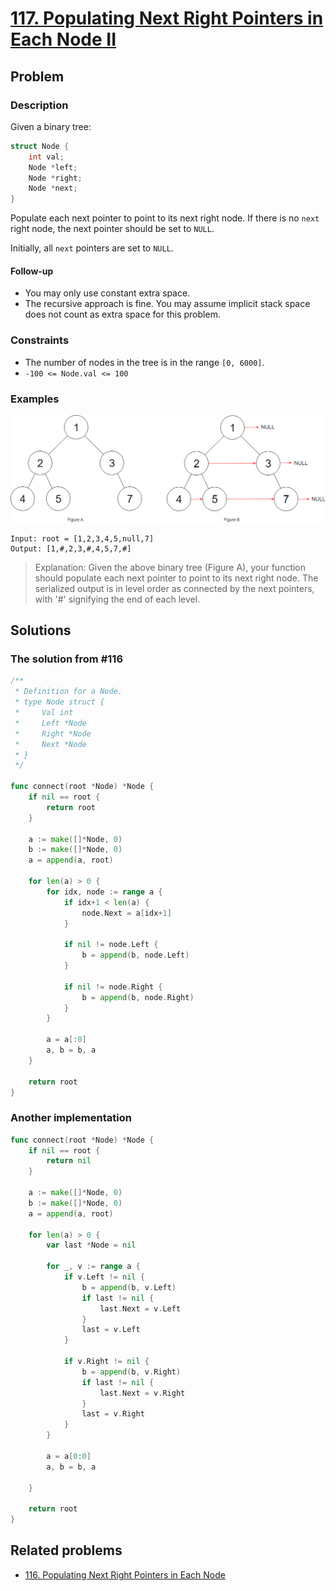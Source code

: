 # [117. Populating Next Right Pointers in Each Node II](https://leetcode.com/problems/populating-next-right-pointers-in-each-node-ii/)

## Problem

### Description

Given a binary tree:

```c 
struct Node {
    int val;
    Node *left;
    Node *right;
    Node *next;
}
```

Populate each next pointer to point to its next right node. If there is
no `next` right node, the next pointer should be set to `NULL`.

Initially, all `next` pointers are set to `NULL`.

#### Follow-up

* You may only use constant extra space.
* The recursive approach is fine. You may assume implicit stack space does not
  count as extra space for this problem.

### Constraints

* The number of nodes in the tree is in the range `[0, 6000]`.
* `-100 <= Node.val <= 100`

### Examples

![tree diagram](resources/117/ex1.png)

```text
Input: root = [1,2,3,4,5,null,7]
Output: [1,#,2,3,#,4,5,7,#]
```

> Explanation: Given the above binary tree (Figure A), your function should
> populate each next pointer to point to its next right node. The serialized
> output is in level order as connected by the next pointers, with '#'
> signifying the end of each level.

## Solutions

### The solution from #116

```go
/**
 * Definition for a Node.
 * type Node struct {
 *     Val int
 *     Left *Node
 *     Right *Node
 *     Next *Node
 * }
 */

func connect(root *Node) *Node {
	if nil == root {
		return root
	}

	a := make([]*Node, 0)
	b := make([]*Node, 0)
	a = append(a, root)

	for len(a) > 0 {
		for idx, node := range a {
			if idx+1 < len(a) {
				node.Next = a[idx+1]
			}

			if nil != node.Left {
				b = append(b, node.Left)
			}

			if nil != node.Right {
				b = append(b, node.Right)
			}
		}

		a = a[:0]
		a, b = b, a
	}

	return root
}
```

### Another implementation

```go
func connect(root *Node) *Node {
    if nil == root {
		return nil
	}
	
	a := make([]*Node, 0)
	b := make([]*Node, 0)
	a = append(a, root)

	for len(a) > 0 {
		var last *Node = nil

		for _, v := range a {
			if v.Left != nil {
				b = append(b, v.Left)
				if last != nil {
					last.Next = v.Left
				}
				last = v.Left
			}

			if v.Right != nil {
				b = append(b, v.Right)
				if last != nil {
					last.Next = v.Right
				}
				last = v.Right
			}
		}

		a = a[0:0]
		a, b = b, a

	}

	return root
}
```

## Related problems

* [116. Populating Next Right Pointers in Each Node](116%20-%20Populating%20Next%20Right%20Pointers%20in%20Each%20Node.md)